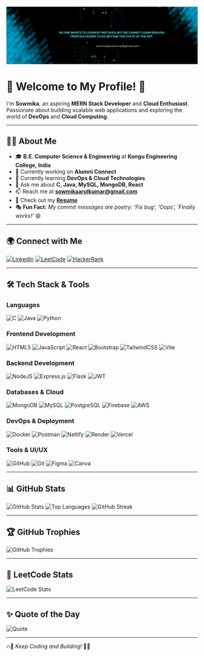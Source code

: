 
![Logo](linkedin2.png)

# 🚀 Welcome to My Profile! 👋

I'm **Sowmika**, an aspiring **MERN Stack Developer** and **Cloud Enthusiast**. Passionate about building scalable web applications and exploring the world of **DevOps** and **Cloud Computing**.

---

## 👩‍💻 About Me

- 🎓 **B.E. Computer Science & Engineering** at **Kongu Engineering College, India**
- 🔭 Currently working on **Alumni Connect**
- 🌱 Currently learning **DevOps & Cloud Technologies**
- 💬 Ask me about **C, Java, MySQL, MongoDB, React**
- 📫 Reach me at **[sowmikaarulkumar@gmail.com](mailto:sowmikaarulkumar@gmail.com)**
- 📄 Check out my **[Resume](https://drive.google.com/file/d/1_mfiJNj-bOI3cs0BHFuT4S7oVjifRxm3/view?usp=sharing)**
- 🎭 **Fun Fact:** *My commit messages are poetry: 'Fix bug', 'Oops', 'Finally works!'* 😄

---

## 🌍 Connect with Me

[![LinkedIn](https://img.shields.io/badge/LinkedIn-%230077B5.svg?style=for-the-badge&logo=linkedin&logoColor=white)](https://www.linkedin.com/in/sowmika-arulkumar)
[![LeetCode](https://img.shields.io/badge/LeetCode-000000?style=for-the-badge&logo=LeetCode&logoColor=%23d16c06)](https://www.leetcode.com/u/Sowmika_1104/)
[![HackerRank](https://img.shields.io/badge/HackerRank-2EC866?style=for-the-badge&logo=HackerRank&logoColor=white)](https://www.hackerrank.com/profile/sowmikaa_22cse)

---

## 🛠 Tech Stack & Tools

### **Languages**
![C](https://img.shields.io/badge/C-%2300599C.svg?style=for-the-badge&logo=c&logoColor=white)
![Java](https://img.shields.io/badge/Java-%23ED8B00.svg?style=for-the-badge&logo=openjdk&logoColor=white)
![Python](https://img.shields.io/badge/Python-3670A0?style=for-the-badge&logo=python&logoColor=ffdd54)

### **Frontend Development**
![HTML5](https://img.shields.io/badge/HTML5-%23E34F26.svg?style=for-the-badge&logo=html5&logoColor=white)
![JavaScript](https://img.shields.io/badge/JavaScript-%23323330.svg?style=for-the-badge&logo=javascript&logoColor=%23F7DF1E)
![React](https://img.shields.io/badge/React-%2320232a.svg?style=for-the-badge&logo=react&logoColor=%2361DAFB)
![Bootstrap](https://img.shields.io/badge/Bootstrap-%238511FA.svg?style=for-the-badge&logo=bootstrap&logoColor=white)
![TailwindCSS](https://img.shields.io/badge/TailwindCSS-%2338B2AC.svg?style=for-the-badge&logo=tailwind-css&logoColor=white)
![Vite](https://img.shields.io/badge/Vite-%23646CFF.svg?style=for-the-badge&logo=vite&logoColor=white)

### **Backend Development**
![NodeJS](https://img.shields.io/badge/Node.js-6DA55F?style=for-the-badge&logo=node.js&logoColor=white)
![Express.js](https://img.shields.io/badge/Express.js-%23404d59.svg?style=for-the-badge&logo=express&logoColor=%2361DAFB)
![Flask](https://img.shields.io/badge/Flask-%23000.svg?style=for-the-badge&logo=flask&logoColor=white)
![JWT](https://img.shields.io/badge/JWT-black?style=for-the-badge&logo=JSON%20web%20tokens)

### **Databases & Cloud**
![MongoDB](https://img.shields.io/badge/MongoDB-%234ea94b.svg?style=for-the-badge&logo=mongodb&logoColor=white)
![MySQL](https://img.shields.io/badge/MySQL-%2300000f.svg?style=for-the-badge&logo=mysql&logoColor=white)
![PostgreSQL](https://img.shields.io/badge/PostgreSQL-%23316192.svg?style=for-the-badge&logo=postgresql&logoColor=white)
![Firebase](https://img.shields.io/badge/Firebase-039BE5?style=for-the-badge&logo=Firebase&logoColor=white)
![AWS](https://img.shields.io/badge/AWS-%23FF9900.svg?style=for-the-badge&logo=amazon-aws&logoColor=white)

### **DevOps & Deployment**
![Docker](https://img.shields.io/badge/Docker-%230db7ed.svg?style=for-the-badge&logo=docker&logoColor=white)
![Postman](https://img.shields.io/badge/Postman-FF6C37?style=for-the-badge&logo=postman&logoColor=white)
![Netlify](https://img.shields.io/badge/Netlify-%23000000.svg?style=for-the-badge&logo=netlify&logoColor=#00C7B7)
![Render](https://img.shields.io/badge/Render-%46E3B7.svg?style=for-the-badge&logo=render&logoColor=white)
![Vercel](https://img.shields.io/badge/Vercel-%23000000.svg?style=for-the-badge&logo=vercel&logoColor=white)

### **Tools & UI/UX**
![GitHub](https://img.shields.io/badge/GitHub-181717?style=for-the-badge&logo=github&logoColor=white)
![Git](https://img.shields.io/badge/Git-F05032?style=for-the-badge&logo=git&logoColor=white)
![Figma](https://img.shields.io/badge/Figma-%23F24E1E.svg?style=for-the-badge&logo=figma&logoColor=white)
![Canva](https://img.shields.io/badge/Canva-%2300C4CC.svg?style=for-the-badge&logo=canva&logoColor=white)

---

## 📊 GitHub Stats

![GitHub Stats](https://denvercoder1-github-readme-stats.vercel.app/api?username=Sowmika-Arul&show_icons=true&count_private=true&theme=radical)
![Top Languages](https://github-readme-stats.vercel.app/api/top-langs/?username=Sowmika-Arul&theme=gotham&hide_border=false&include_all_commits=true&count_private=true&layout=compact)
![GitHub Streak](https://github-readme-streak-stats.herokuapp.com?user=Sowmika-Arul&theme=dark&hide_border=false)

---

## 🏆 GitHub Trophies
![GitHub Trophies](https://github-profile-trophy.vercel.app/?username=Sowmika-Arul&theme=radical&no-frame=true&no-bg=true&margin-w=1)

---

## 🎯 LeetCode Stats
![LeetCode Stats](https://leetcard.jacoblin.cool/Sowmika_1104?theme=dark&font=Marcellus&ext=heatmap)

---


## ✨ Quote of the Day
![Quote](https://quotes-github-readme.vercel.app/api?type=horizontal&theme=radical)

---

🔥🚀 *Keep Coding and Building!* 🚀🔥
